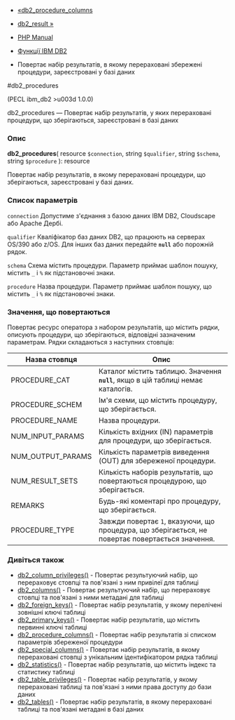 - [«db2_procedure_columns](function.db2-procedure-columns.md)
- [db2_result »](function.db2-result.md)

- [PHP Manual](index.md)
- [Функції IBM DB2](ref.ibm-db2.md)
- Повертає набір результатів, в якому перераховані збережені
процедури, зареєстровані у базі даних

#db2_procedures

(PECL ibm_db2 \>u003d 1.0.0)

db2_procedures — Повертає набір результатів, у яких перераховані
процедури, що зберігаються, зареєстровані в базі даних

### Опис

**db2_procedures**(
resource `$connection`,
string `$qualifier`,
string `$schema`,
string `$procedure`
): resource

Повертає набір результатів, в якому перераховані процедури, що зберігаються,
зареєстровані у базі даних.

### Список параметрів

`connection`
Допустиме з'єднання з базою даних IBM DB2, Cloudscape або Apache
Дербі.

`qualifier`
Кваліфікатор баз даних DB2, що працюють на серверах OS/390 або z/OS.
Для інших баз даних передайте **`null`** або порожній рядок.

`schema`
Схема містить процедури. Параметр приймає шаблон пошуку,
містить `_` і `%` як підстановочні знаки.

`procedure`
Назва процедури. Параметр приймає шаблон пошуку, що містить `_` і
`%` як підстановочні знаки.

### Значення, що повертаються

Повертає ресурс оператора з набором результатів, що містить рядки,
описують процедури, що зберігаються, відповідні зазначеним параметрам.
Рядки складаються з наступних стовпців:

| Назва стовпця     | Опис                                                                                             |
| ----------------- | ------------------------------------------------------------------------------------------------ |
| PROCEDURE_CAT     | Каталог містить таблицю. Значення **`null`**, якщо в цій таблиці немає каталогів.                |
| PROCEDURE_SCHEM   | Ім'я схеми, що містить процедуру, що зберігається.                                               |
| PROCEDURE_NAME    | Назва процедури.                                                                                 |
| NUM_INPUT_PARAMS  | Кількість вхідних (IN) параметрів для процедури, що зберігається.                                |
| NUM_OUTPUT_PARAMS | Кількість параметрів виведення (OUT) для збереженої процедури.                                   |
| NUM_RESULT_SETS   | Кількість наборів результатів, що повертаються процедурою, що зберігається.                      |
| REMARKS           | Будь-які коментарі про процедуру, що зберігається.                                               |
| PROCEDURE_TYPE    | Завжди повертає `1`, вказуючи, що процедура, що зберігається, не повертає повертається значення. |

### Дивіться також

- [db2_column_privileges()](function.db2-column-privileges.md) -
Повертає результуючий набір, що перераховує стовпці та пов'язані з
ним привілеї для таблиці
- [db2_columns()](function.db2-columns.md) - Повертає
результуючий набір, що перераховує стовпці та пов'язані з ними
метадані для таблиці
- [db2_foreign_keys()](function.db2-foreign-keys.md) - Повертає
набір результатів, у якому перелічені зовнішні ключі таблиці
- [db2_primary_keys()](function.db2-primary-keys.md) - Повертає
набір результатів, що містить первинні ключі таблиці
- [db2_procedure_columns()](function.db2-procedure-columns.md) -
Повертає набір результатів зі списком параметрів збереженої
процедури
- [db2_special_columns()](function.db2-special-columns.md) -
Повертає набір результатів, в якому перераховані стовпці з
унікальним ідентифікатором рядка таблиці
- [db2_statistics()](function.db2-statistics.md) - Повертає набір
результатів, що містить індекс та статистику таблиці
- [db2_table_privileges()](function.db2-table-privileges.md) -
Повертає набір результатів, у якому перераховані таблиці та
пов'язані з ними права доступу до бази даних
- [db2_tables()](function.db2-tables.md) - Повертає набір
результатів, в якому перераховані таблиці та пов'язані метадані в
базі даних
